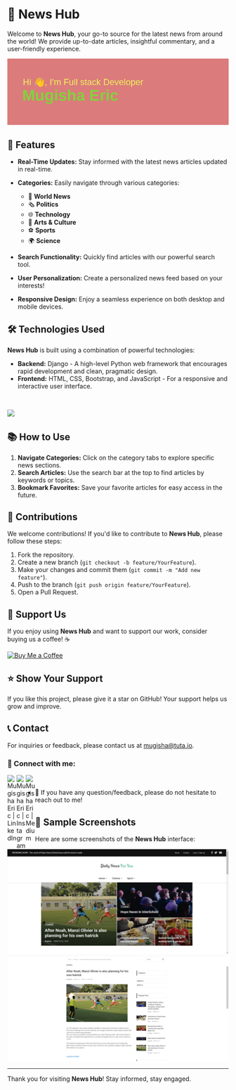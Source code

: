 # 📢 News Hub

Welcome to **News Hub**, your go-to source for the latest news from around the world! We provide up-to-date articles, insightful commentary, and a user-friendly experience.

![News Hub Banner](https://github.com/mugisha-eric/mugisha-eric/raw/main/header.png?raw=true) 

## 🚀 Features

- **Real-Time Updates:** Stay informed with the latest news articles updated in real-time.
- **Categories:** Easily navigate through various categories:
  - 📰 **World News**
  - 🗞️ **Politics**
  - 🌐 **Technology**
  - 🎨 **Arts & Culture**
  - ⚽ **Sports**
  - 🌍 **Science**
  
- **Search Functionality:** Quickly find articles with our powerful search tool.
- **User Personalization:** Create a personalized news feed based on your interests!
- **Responsive Design:** Enjoy a seamless experience on both desktop and mobile devices.

## 🛠️ Technologies Used

**News Hub** is built using a combination of powerful technologies:
- **Backend:** Django - A high-level Python web framework that encourages rapid development and clean, pragmatic design.
- **Frontend:** HTML, CSS, Bootstrap, and JavaScript - For a responsive and interactive user interface.
<br>

![](https://encrypted-tbn0.gstatic.com/images?q=tbn:ANd9GcS6EXjDBaAR_D6DgNxEbHHsJYwzrfHLoxJUQQ&s)

## 📚 How to Use

1. **Navigate Categories:** Click on the category tabs to explore specific news sections.
2. **Search Articles:** Use the search bar at the top to find articles by keywords or topics.
3. **Bookmark Favorites:** Save your favorite articles for easy access in the future.

## 🌟 Contributions

We welcome contributions! If you'd like to contribute to **News Hub**, please follow these steps:

1. Fork the repository.
2. Create a new branch (`git checkout -b feature/YourFeature`).
3. Make your changes and commit them (`git commit -m "Add new feature"`).
4. Push to the branch (`git push origin feature/YourFeature`).
5. Open a Pull Request.

## 💖 Support Us

If you enjoy using **News Hub** and want to support our work, consider buying us a coffee! ☕️

[![Buy Me a Coffee](https://media.licdn.com/dms/image/D4D12AQFQEYt2Sf4vng/article-cover_image-shrink_720_1280/0/1701704889630?e=2147483647&v=beta&t=89MWp_ioFE_beKd1jLu3L0qasnWVp2DRr0y9GLlHdtw)](https://www.buymeacoffee.com/funderic)

## ⭐ Show Your Support

If you like this project, please give it a star on GitHub! Your support helps us grow and improve.

## 📞 Contact

For inquiries or feedback, please contact us at [mugisha@tuta.io](mailto:mugisha@tuta.io).


### 🤝 Connect with me:

<a href="https://www.linkedin.com/in/mugisha-eric"><img align="left" src="https://raw.githubusercontent.com/yushi1007/yushi1007/main/images/linkedin.svg" alt="Mugisha Eric | LinkedIn" width="21px"/></a>
<a href="https://instagram.com/mugishaeric"><img align="left" src="https://raw.githubusercontent.com/yushi1007/yushi1007/main/images/instagram.svg" alt="Mugisha Eric | Instagram" width="21px"/></a>
<a href="https://mugishaeric.medium.com/"><img align="left" src="https://raw.githubusercontent.com/yushi1007/yushi1007/main/images/medium.svg" alt="Mugisha Eric | Medium" width="21px"/></a>
</br>
- 💬 If you have any question/feedback, please do not hesitate to reach out to me!


## 📸 Sample Screenshots

Here are some screenshots of the **News Hub** interface:

![Homepage](https://github.com/mugisha-eric/NewsSite/blob/main/screenshot.png?raw=true)
![Article Page](https://github.com/mugisha-eric/NewsSite/blob/main/screenshot%20(1).png?raw=true)  <!-- Replace with actual image URL -->

---

Thank you for visiting **News Hub**! Stay informed, stay engaged.
